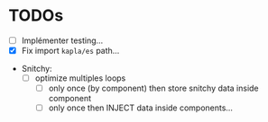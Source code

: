 # TODOs

- [ ] Implémenter testing…
- [x] Fix import `kapla/es` path…
- Snitchy:
    - [ ] optimize multiples loops
        - [ ] only once (by component) then store snitchy data inside component
        - [ ] only once then INJECT data inside components…
